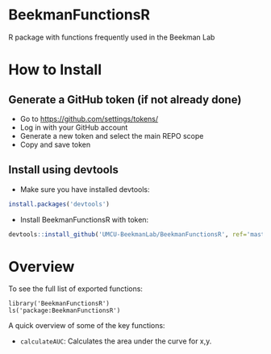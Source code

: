 # BeekmanFunctionsR

R package with functions frequently used in the Beekman Lab

# How to Install

## Generate a GitHub token (if not already done)
* Go to https://github.com/settings/tokens/ 
* Log in with your GitHub account
* Generate a new token and select the main REPO scope
* Copy and save token

## Install using devtools 
* Make sure you have installed devtools:
```r
install.packages('devtools')
```

* Install BeekmanFunctionsR with token:

```r
devtools::install_github('UMCU-BeekmanLab/BeekmanFunctionsR', ref='master', auth_token='<replace with token>')
```

# Overview

To see the full list of exported functions:

```{r}
library('BeekmanFunctionsR')
ls('package:BeekmanFunctionsR')
```

A quick overview of some of the key functions:

* `calculateAUC`: Calculates the area under the curve for x,y.
